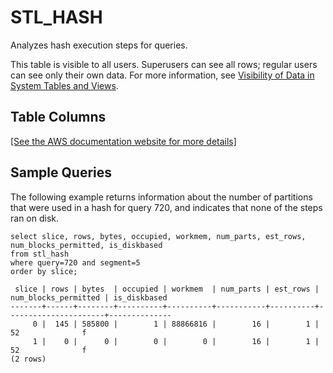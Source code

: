 # STL\_HASH<a name="r_STL_HASH"></a>

Analyzes hash execution steps for queries\.

This table is visible to all users\. Superusers can see all rows; regular users can see only their own data\. For more information, see [Visibility of Data in System Tables and Views](c_visibility-of-data.md)\.

## Table Columns<a name="r_STL_HASH-table-columns"></a>

[\[See the AWS documentation website for more details\]](http://docs.aws.amazon.com/redshift/latest/dg/r_STL_HASH.html)

## Sample Queries<a name="r_STL_HASH-sample-queries"></a>

The following example returns information about the number of partitions that were used in a hash for query 720, and indicates that none of the steps ran on disk\. 

```
select slice, rows, bytes, occupied, workmem, num_parts, est_rows, num_blocks_permitted, is_diskbased
from stl_hash
where query=720 and segment=5
order by slice;
```

```
 slice | rows | bytes  | occupied | workmem  | num_parts | est_rows | num_blocks_permitted | is_diskbased
-------+------+--------+----------+----------+-----------+----------+----------------------+--------------
     0 |  145 | 585800 |        1 | 88866816 |        16 |        1 |                   52              f
     1 |    0 |      0 |        0 |        0 |        16 |        1 |                   52              f
(2 rows)
```